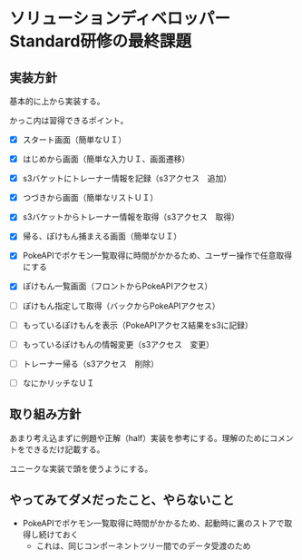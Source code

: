# ソリューションディベロッパーStandard研修の最終課題

## 実装方針
基本的に上から実装する。

かっこ内は習得できるポイント。
- [x] スタート画面（簡単なＵＩ）
- [x] はじめから画面（簡単な入力ＵＩ、画面遷移）
- [x] s3バケットにトレーナー情報を記録（s3アクセス　追加）
- [x] つづきから画面（簡単なリストＵＩ）
- [x] s3バケットからトレーナー情報を取得（s3アクセス　取得）
- [x] 帰る、ぽけもん捕まえる画面（簡単なＵＩ）
- [x] PokeAPIでポケモン一覧取得に時間がかかるため、ユーザー操作で任意取得にする
- [x] ぽけもん一覧画面（フロントからPokeAPIアクセス）
- [ ] ぽけもん指定して取得（バックからPokeAPIアクセス）
- [ ] もっているぽけもんを表示（PokeAPIアクセス結果をs3に記録）
- [ ] もっているぽけもんの情報変更（s3アクセス　変更）
- [ ] トレーナー帰る（s3アクセス　削除）
- [ ] なにかリッチなＵＩ


## 取り組み方針
あまり考え込まずに例題や正解（half）実装を参考にする。理解のためにコメントをできるだけ記載する。

ユニークな実装で頭を使うようにする。

## やってみてダメだったこと、やらないこと
- PokeAPIでポケモン一覧取得に時間がかかるため、起動時に裏のストアで取得し続けておく
  - これは、同じコンポーネントツリー間でのデータ受渡のため